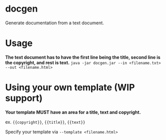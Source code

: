 # docgen
Generate documentation from a text document.

# Usage
**The text document has to have the first line being the title, second line is the copyright, and rest is text.**
`` java -jar docgen.jar --in <filename.txt> --out <filename.html> ``

# Using your own template (WIP support)

**Your template MUST have an area for a title, text and copyright.**

ex. ``{{copyright}}``, ``{{title}}``, ``{{text}}``

Specify your template via ``--template <filename.html>``